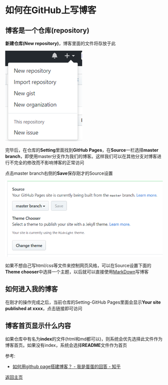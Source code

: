 # 如何在GitHub上写博客

## 博客是一个仓库(repository)

**新建仓库(New repository)**，博客里面的文件将存放于此

![1-1](img/1-1.png)

完毕后，在仓库的**Setting**里面找到**GitHub Pages**，在**Source**一栏选择**master branch**，即使用master分支作为我们的博客。这样我们可以在其他分支对博客进行不完全的修改而不影响博客的正常访问

点击master branch右侧的**Save**保存刚才的Source设置

![1-2](img/1-2.png)

如果不想自己写html/css等文件来控制网页风格，可以在Source设置下面的**Theme chooser**中选择一个主题，以后就可以直接使用[MarkDown](https://guides.github.com/features/mastering-markdown/)写博客

## 如何进入我的博客

在刚才的操作完成之后，当前仓库的Setting-GitHub Pages里面会显示**Your site  published at xxxx**，点击链接即可访问

## 博客首页显示什么内容

如果仓库中有名为**index**的文件(html和md都可以)，则系统会优先选择此文件作为博客首页。如果没有index，系统会选择**README**文件作为首页

参考:
- [如何用github page搭建博客？ - 我是蛋蛋的回答 - 知乎](https://www.zhihu.com/question/59088760/answer/161640592)

[返回主页](index.md)